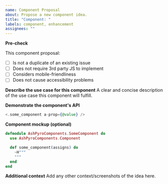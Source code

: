 ```yaml
---
name: Component Proposal
about: Propose a new component idea.
title: "Component: "
labels: component, enhancement
assignees: ""
---
```


**Pre-check**

This component proposal:

- [ ] Is not a duplicate of an existing issue
- [ ] Does not require 3rd party JS to implement
- [ ] Considers mobile-friendliness
- [ ] Does not cause accessibility problems

**Describe the use case for this component**
A clear and concise description of the use case this component will fulfill.

**Demonstrate the component's API**

```heex
<.some_component a-prop={@value} />
```

**Component mockup (optional)**

```elixir
defmodule AshPyroComponents.SomeComponent do
  use AshPyroComponents.Component

  def some_component(assigns) do
    ~H"""
    """
  end
end
```

**Additional context**
Add any other context/screenshots of the idea here.
